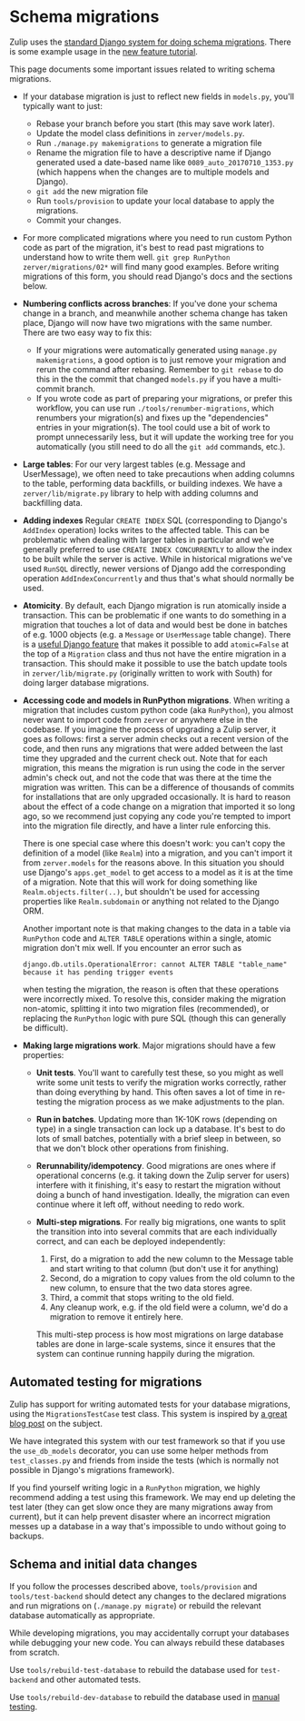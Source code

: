 # Schema migrations

Zulip uses the [standard Django system for doing schema
migrations](https://docs.djangoproject.com/en/1.10/topics/migrations/).
There is some example usage in the [new feature
tutorial](../tutorials/new-feature-tutorial.md).

This page documents some important issues related to writing schema
migrations.

* If your database migration is just to reflect new fields in
  `models.py`, you'll typically want to just:
  * Rebase your branch before you start (this may save work later).
  * Update the model class definitions in `zerver/models.py`.
  * Run `./manage.py makemigrations` to generate a migration file
  * Rename the migration file to have a descriptive name if Django
    generated used a date-based name like `0089_auto_20170710_1353.py`
    (which happens when the changes are to multiple models and Django).
  * `git add` the new migration file
  * Run `tools/provision` to update your local database to apply the
    migrations.
  * Commit your changes.
* For more complicated migrations where you need to run custom Python
  code as part of the migration, it's best to read past migrations to
  understand how to write them well.  `git grep RunPython
  zerver/migrations/02*` will find many good examples.  Before writing
  migrations of this form, you should read Django's docs and the
  sections below.
* **Numbering conflicts across branches**: If you've done your schema
  change in a branch, and meanwhile another schema change has taken
  place, Django will now have two migrations with the same
  number. There are two easy way to fix this:
  * If your migrations were automatically generated using `manage.py
    makemigrations`, a good option is to just remove your migration
    and rerun the command after rebasing.  Remember to `git rebase` to
    do this in the the commit that changed `models.py` if you have a
    multi-commit branch.
  * If you wrote code as part of preparing your migrations, or prefer
    this workflow, you can use run `./tools/renumber-migrations`,
    which renumbers your migration(s) and fixes up the "dependencies"
    entries in your migration(s).  The tool could use a bit of work to
    prompt unnecessarily less, but it will update the working tree for
    you automatically (you still need to do all the `git add`
    commands, etc.).
* **Large tables**: For our very largest tables (e.g. Message and
  UserMessage), we often need to take precautions when adding columns
  to the table, performing data backfills, or building indexes. We
  have a `zerver/lib/migrate.py` library to help with adding columns
  and backfilling data.
* **Adding indexes** Regular `CREATE INDEX` SQL (corresponding to Django's
  `AddIndex` operation) locks writes to the affected table. This can be
  problematic when dealing with larger tables in particular and we've
  generally preferred to use `CREATE INDEX CONCURRENTLY` to allow the index
  to be built while the server is active. While in historical migrations
  we've used `RunSQL` directly, newer versions of Django add the corresponding
  operation `AddIndexConcurrently` and thus that's what should normally be used.
* **Atomicity**.  By default, each Django migration is run atomically
  inside a transaction.  This can be problematic if one wants to do
  something in a migration that touches a lot of data and would best
  be done in batches of e.g. 1000 objects (e.g. a `Message` or
  `UserMessage` table change).  There is a [useful Django
  feature][migrations-non-atomic] that makes it possible to add
  `atomic=False` at the top of a `Migration` class and thus not have
  the entire migration in a transaction.  This should make it possible
  to use the batch update tools in `zerver/lib/migrate.py` (originally
  written to work with South) for doing larger database migrations.

* **Accessing code and models in RunPython migrations**. When writing
  a migration that includes custom python code (aka `RunPython`), you
  almost never want to import code from `zerver` or anywhere else in
  the codebase. If you imagine the process of upgrading a Zulip
  server, it goes as follows: first a server admin checks out a recent
  version of the code, and then runs any migrations that were added
  between the last time they upgraded and the current check out. Note
  that for each migration, this means the migration is run using the
  code in the server admin's check out, and not the code that was there at the
  time the migration was written. This can be a difference of
  thousands of commits for installations that are only upgraded
  occasionally. It is hard to reason about the effect of a code change
  on a migration that imported it so long ago, so we recommend just
  copying any code you're tempted to import into the migration file
  directly, and have a linter rule enforcing this.

  There is one special case where this doesn't work: you can't copy
  the definition of a model (like `Realm`) into a migration, and you
  can't import it from `zerver.models` for the reasons above. In this
  situation you should use Django's `apps.get_model` to get access to
  a model as it is at the time of a migration. Note that this will
  work for doing something like `Realm.objects.filter(..)`, but
  shouldn't be used for accessing properties like `Realm.subdomain` or
  anything not related to the Django ORM.

  Another important note is that making changes to the data in a table
  via `RunPython` code and `ALTER TABLE` operations within a single,
  atomic migration don't mix well. If you encounter an error such as
  ```text
  django.db.utils.OperationalError: cannot ALTER TABLE "table_name" because it has pending trigger events
  ```
  when testing the migration, the reason is often that these operations
  were incorrectly mixed. To resolve this, consider making the migration
  non-atomic, splitting it into two migration files (recommended), or replacing the
  `RunPython` logic with pure SQL (though this can generally be difficult).

* **Making large migrations work**.  Major migrations should have a
few properties:

  * **Unit tests**.  You'll want to carefully test these, so you might
    as well write some unit tests to verify the migration works
    correctly, rather than doing everything by hand.  This often saves
    a lot of time in re-testing the migration process as we make
    adjustments to the plan.
  * **Run in batches**.  Updating more than 1K-10K rows (depending on
    type) in a single transaction can lock up a database.  It's best
    to do lots of small batches, potentially with a brief sleep in
    between, so that we don't block other operations from finishing.
  * **Rerunnability/idempotency**.  Good migrations are ones where if
    operational concerns (e.g. it taking down the Zulip server for
    users) interfere with it finishing, it's easy to restart the
    migration without doing a bunch of hand investigation.  Ideally,
    the migration can even continue where it left off, without needing
    to redo work.
  * **Multi-step migrations**.  For really big migrations, one wants
  to split the transition into into several commits that are each
  individually correct, and can each be deployed independently:

    1. First, do a migration to add the new column to the Message table
      and start writing to that column (but don't use it for anything)
    2. Second, do a migration to copy values from the old column to
    the new column, to ensure that the two data stores agree.
    3. Third, a commit that stops writing to the old field.
    4. Any cleanup work, e.g. if the old field were a column, we'd do
       a migration to remove it entirely here.

    This multi-step process is how most migrations on large database
    tables are done in large-scale systems, since it ensures that the
    system can continue running happily during the migration.

## Automated testing for migrations

Zulip has support for writing automated tests for your database
migrations, using the `MigrationsTestCase` test class.  This system is
inspired by [a great blog post][django-migration-test-blog-post] on
the subject.

We have integrated this system with our test framework so that if you
use the `use_db_models` decorator, you can use some helper methods
from `test_classes.py` and friends from inside the tests (which is
normally not possible in Django's migrations framework).

If you find yourself writing logic in a `RunPython` migration, we
highly recommend adding a test using this framework.  We may end up
deleting the test later (they can get slow once they are many
migrations away from current), but it can help prevent disaster where
an incorrect migration messes up a database in a way that's impossible
to undo without going to backups.

[django-migration-test-blog-post]: https://www.caktusgroup.com/blog/2016/02/02/writing-unit-tests-django-migrations/
[migrations-non-atomic]: https://docs.djangoproject.com/en/1.10/howto/writing-migrations/#non-atomic-migrations

## Schema and initial data changes

If you follow the processes described above, `tools/provision` and
`tools/test-backend` should detect any changes to the declared
migrations and run migrations on (`./manage.py migrate`) or rebuild
the relevant database automatically as appropriate.

While developing migrations, you may accidentally corrupt
your databases while debugging your new code.
You can always rebuild these databases from scratch.

Use `tools/rebuild-test-database` to rebuild the database
used for `test-backend` and other automated tests.

Use `tools/rebuild-dev-database` to rebuild the database
used in [manual testing](../development/using.md).
